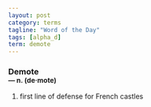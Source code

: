 ```yaml
---
layout: post
category: terms
tagline: "Word of the Day"
tags: [alpha_d]
term: demote
---
```


<h3>Demote<br/> <small>&mdash; n. (de<span>&middot;</span>mote)</small></h3>
<p><ol>
<li>first line of defense for French castles</li>
</ol></p>

